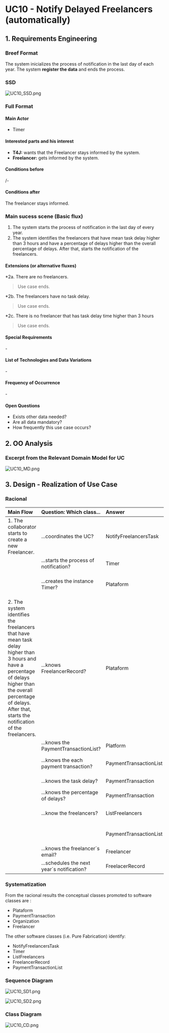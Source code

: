 # UC10 - Notify Delayed Freelancers (automatically)

## 1. Requirements Engineering

### Breef Format

The system inicializes the process of notification in the last day of each year. The system **register the data** and ends the process.


### SSD
![UC10_SSD.png](UC10_SSD.png)


### Full Format

#### Main Actor

* Timer

#### Interested parts and his interest
* **T4J:** wants that the Freelancer stays informed by the system.
* **Freelancer:** gets informed by the system.


#### Conditions before
/-

#### Conditions after
The freelancer stays informed.

### Main sucess scene (Basic flux)

1. The system starts the process of notification in the last day of every year.
2. The system identifies the freelancers that have mean task delay higher than 3 hours and have a percentage of delays higher than the overall percentage of delays. After that, starts the notification of the freelancers.


#### Extensions (or alternative fluxes)

*2a. There are no freelancers.
> Use case ends.

*2b. The freelancers have no task delay.
> Use case ends.

*2c. There is no freelancer that has task delay time higher than 3 hours
> Use case ends.
      
#### Special Requirements
\-

#### List of Technologies and Data Variations
\-

#### Frequency of Occurrence
\-

#### Open Questions

* Exists other data needed?
* Are all data mandatory?
* How frequently this use case occurs?


## 2. OO Analysis

### Excerpt from the Relevant Domain Model for UC

![UC10_MD.png](UC10_MD.png) 


## 3. Design - Realization of Use Case

### Racional

| Main Flow | Question: Which class... | Answer | Justification |
|:--------------  |:---------------------- |:----------|:---------------------------- |
| 1. The collaborator starts to create a new Freelancer. | ...coordinates the UC? | NotifyFreelancersTask | Task |
|                                                        | ...starts the process of notification? | Timer | Timer |
|                                                        | ...creates the instance Timer? | Plataform | Creator: Plataform as knowledge of the time to start the notifications. |
| 2. The system identifies the freelancers that have mean task delay higher than 3 hours and have a percentage of delays higher than the overall percentage of delays. After that, starts the notification of the freelancers. | ...knows FreelancerRecord? | Plataform | IE: Plataform contains RecordFreelancer (HC + LC) |
|  | ...knows the PaymentTransactionList? | Platform | IE : in the MD Platform has Organization |
|  | ...knows the each payment transaction? | PaymentTransactionList | IE: Owns the class PaymentTransaction (HC + LC) |
|  | ...knows the task delay? | PaymentTransaction | IE: Knows its own information |  
|  | ...knows the percentage of delays? | PaymentTransaction | IE: knows its own information  |
|  | ...know the freelancers? | ListFreelancers | IE: Owns the class ListFreelancers (HC + LC) |
|  |                          | PaymentTransactionList | IE : In the MD PaymentTransactionList has Freealancer |
|  | ...knows the freelancer´s email? | Freelancer | IE: Owns his data |
|  | ...schedules the next year´s notification? | FreelacerRecord | IE |





### Systematization ##

 From the racional results the conceptual classes promoted to software classes are : 
 
 * Plataform
 * PaymentTransaction
 * Organization
 * Freelancer

 The other software classes (i.e. Pure Fabrication) identify:

 * NotifyFreelancersTask
 * Timer
 * ListFreelancers
 * FreelancerRecord
 * PaymentTransactionList


###     Sequence Diagram
 
![UC10_SD1.png](UC10_SD1.png)

![UC10_SD2.png](UC10_SD2.png)


###     Class Diagram

![UC10_CD.png](UC10_CD.png)
